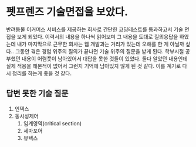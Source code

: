 # 펫프렌즈 기술면접을 보았다.
반려동물 이커머스 서비스를 제공하는 회사로 간단한 코딩테스트를 통과하고서 기술 면접을 보게 되었다. 이력서의 내용을 하나씩 읽어보며 그 내용을 토대로 질의응답을 하였는데 내가 마지막으로 근무한 회사는 웹 개발과는 거리가 있는데 오해를 한 게 아닐까 싶다..
그동안 겪은 경험 위주의 질의가 끝나면 기술 위주의 질문을 받게 된다. 학부시절 공부했던 내용이 어렴풋이 남아있어서 대답을 못한 것들이 있었다. 둘다 알았던 내용인데 실제 적용을 해본적이 없어서 그런지 기억에 남아있지 않게 된 것 같다.
이를 계기로 다시 정리를 하는게 좋을 것 같다.

## 답변 못한 기술 질문
1. 인덱스
1. 동시성제어
    1. 임계영역(critical section)
    1. 세마포어
    1. 뮤텍스